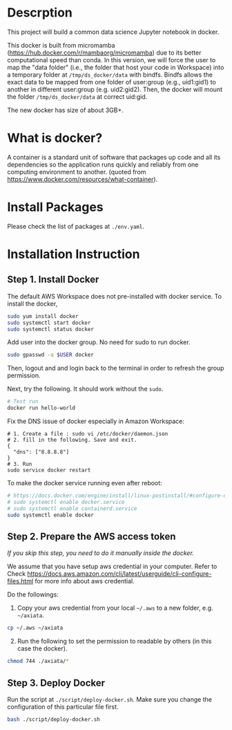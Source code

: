 # Descrption
This project will build a common data science Jupyter notebook in docker.

This docker is built from micromamba (https://hub.docker.com/r/mambaorg/micromamba) due to its better computational speed than conda.
In this version, we will force the user to map the "data folder" (i.e., the folder that host your code in Workspace) into a temporary folder 
at `/tmp/ds_docker/data` with bindfs. Bindfs allows the exact data to be mapped from one folder of user:group (e.g., uid1:gid1) to another in different user:group (e.g. uid2:gid2). Then, the docker will mount the folder `/tmp/ds_docker/data` at correct uid:gid.

The new docker has size of about 3GB+.


# What is docker?
A container is a standard unit of software that packages up code and all its dependencies so the application runs quickly and reliably from one computing environment to another. (quoted from https://www.docker.com/resources/what-container).

# Install Packages
Please check the list of packages at `./env.yaml`.

# Installation Instruction

## Step 1. Install Docker
The default AWS Workspace does not pre-installed with docker service. To install the docker,
```bash
sudo yum install docker
sudo systemctl start docker
sudo systemctl status docker
```

Add user into the docker group. No need for sudo to run docker.
```bash
sudo gpasswd -a $USER docker
```
Then, logout and and login back to the terminal in order to refresh the group permission.

Next, try the following. It should work without the `sudo`.
```bash
# Test run
docker run hello-world
```

Fix the DNS issue of docker especially in Amazon Workspace:
```text
# 1. Create a file : sudo vi /etc/docker/daemon.json
# 2. fill in the following. Save and exit.
{
  "dns": ["8.8.8.8"]
}
# 3. Run 
sudo service docker restart
```

To make the docker service running even after reboot:
```bash
# https://docs.docker.com/engine/install/linux-postinstall/#configure-docker-to-start-on-boot
# sudo systemctl enable docker.service
# sudo systemctl enable containerd.service
sudo systemctl enable docker
```

## Step 2. Prepare the AWS access token
*If you skip this step, you need to do it manually inside the docker.*

We assume that you have setup aws credential in your computer. Refer to  Check https://docs.aws.amazon.com/cli/latest/userguide/cli-configure-files.html for more info about aws credential.


Do the followings:
1. Copy your aws credential from your local `~/.aws` to a new folder, e.g. `~/axiata`. 
```bash
cp ~/.aws ~/axiata
```
2. Run the following to set the permission to readable by others (in this case the docker).
```bash
chmod 744 ./axiata/*
```

## Step 3. Deploy Docker
 
Run the script at `./script/deploy-docker.sh`. Make sure you change the configuration of this particular file first.
```bash
bash ./script/deploy-docker.sh
```
 


 